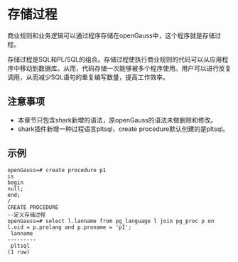 # 存储过程

商业规则和业务逻辑可以通过程序存储在openGauss中，这个程序就是存储过程。

存储过程是SQL和PL/SQL的组合。存储过程使执行商业规则的代码可以从应用程序中移动到数据库。从而，代码存储一次能够被多个程序使用。用户可以进行反复调用，从而减少SQL语句的重复编写数量，提高工作效率。

## 注意事项<a name="zh-cn_topic_0283136578_zh-cn_topic_0237122106_zh-cn_topic_0059777455_s31780559299b4f62bec935a2c4679b84"></a>

-   本章节只包含shark新增的语法，原openGauss的语法未做删除和修改。
-   shark插件新增一种过程语言pltsql，create procedure默认创建的是pltsql。

## 示例<a name="zh-cn_topic_0283136560_zh-cn_topic_0237122104_zh-cn_topic_0059778837_scc61c5d3cc3e48c1a1ef323652dda821"></a>

```
openGauss=# create procedure p1
is
begin
null;
end;
/
CREATE PROCEDURE
--定义存储过程
openGauss=# select l.lanname from pg_language l join pg_proc p on l.oid = p.prolang and p.proname = 'p1';
 lanname
---------
 pltsql
(1 row)

```
